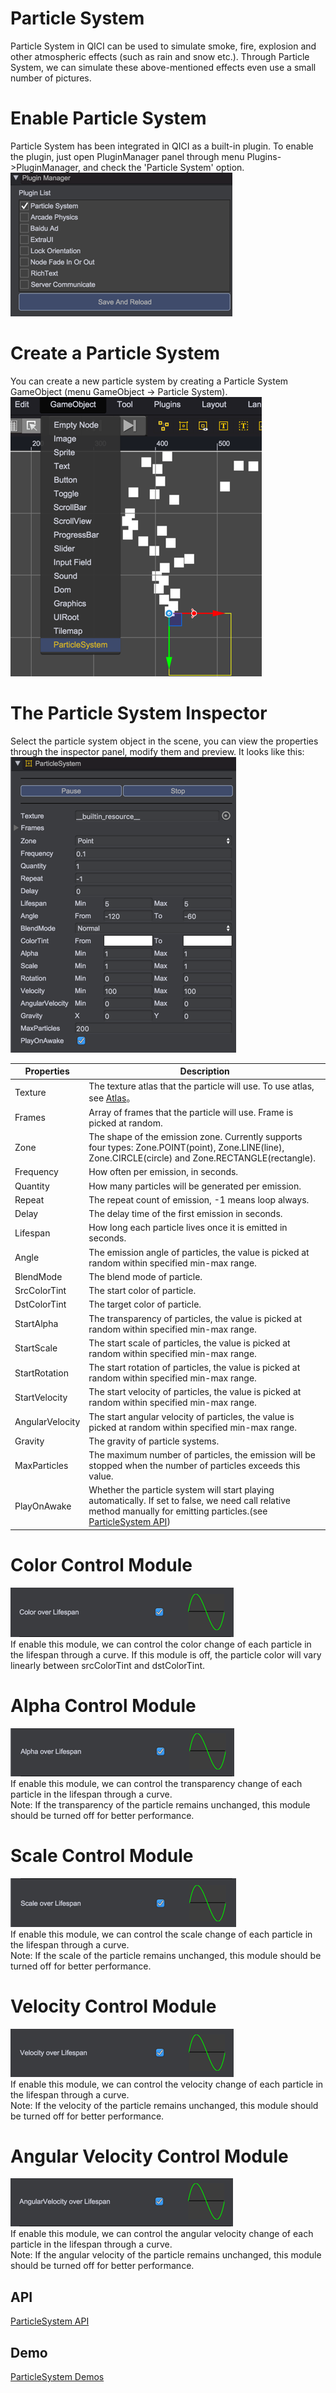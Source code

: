 # Particle System

Particle System in QICI can be used to simulate smoke, fire, explosion and other atmospheric effects (such as rain and snow etc.). Through Particle System, we can simulate these above-mentioned effects even use a small number of pictures.

# Enable Particle System

Particle System has been integrated in QICI as a built-in plugin. To enable the plugin, just open PluginManager panel through menu Plugins->PluginManager, and check the 'Particle System' option.  
![](images/enable_plugin.png)   

# Create a Particle System

You can create a new particle system by creating a Particle System GameObject (menu GameObject -> Particle System).  
![](images/add_particle_system.png)   

# The Particle System Inspector
Select the particle system object in the scene, you can view the properties through the inspector panel, modify them and preview. It looks like this:   
![](images/inspector_main_module.png)     

| Properties | Description |
| ------------- | ------------- |
| Texture | The texture atlas that the particle will use. To use atlas, see [Atlas](../../../Atlas/README.md)。 |
| Frames | Array of frames that the particle will use. Frame is picked at random. |
| Zone | The shape of the emission zone. Currently supports four types: Zone.POINT(point), Zone.LINE(line), Zone.CIRCLE(circle) and Zone.RECTANGLE(rectangle). |
| Frequency | How often per emission, in seconds.  |
| Quantity | How many particles will be generated per emission. |
| Repeat | The repeat count of emission, -1 means loop always. |
| Delay | The delay time of the first emission in seconds. |
| Lifespan | How long each particle lives once it is emitted in seconds. |
| Angle | The emission angle of particles, the value is picked at random within specified min-max range. |
| BlendMode | The blend mode of particle.  |
| SrcColorTint | The start color of particle. |
| DstColorTint | The target color of particle. |
| StartAlpha | The transparency of particles, the value is picked at random within specified min-max range. |
| StartScale | The start scale of particles, the value is picked at random within specified min-max range. |
| StartRotation | The start rotation of particles, the value is picked at random within specified min-max range. |
| StartVelocity | The start velocity of particles, the value is picked at random within specified min-max range. |
| AngularVelocity | The start angular velocity of particles, the value is picked at random within specified min-max range. |
| Gravity | The gravity of particle systems. |
| MaxParticles | The maximum number of particles, the emission will be stopped when the number of particles exceeds this value. |
| PlayOnAwake | Whether the particle system will start playing automatically. If set to false, we need call relative method manually for emitting particles.(see [ParticleSystem API](http://docs.zuoyouxi.com/api/officialplugins/particleSystem/CParticleSystem.html)) |

# Color Control Module  
![](images/inspector_color_module.png)    
If enable this module, we can control the color change of each particle in the lifespan through a curve. If this module is off, the particle color will vary linearly between srcColorTint and dstColorTint.

# Alpha Control Module   
![](images/inspector_alpha_module.png)   
If enable this module, we can control the transparency change of each particle in the lifespan through a curve.   
Note: If the transparency of the particle remains unchanged, this module should be turned off for better performance.

# Scale Control Module    
![](images/inspector_scale_module.png)   
If enable this module, we can control the scale change of each particle in the lifespan through a curve.   
Note: If the scale of the particle remains unchanged, this module should be turned off for better performance.

# Velocity Control Module    
![](images/inspector_velocity_module.png)   
If enable this module, we can control the velocity change of each particle in the lifespan through a curve.   
Note: If the velocity of the particle remains unchanged, this module should be turned off for better performance.

# Angular Velocity Control Module    
![](images/inspector_angular_velocity_module.png)   
If enable this module, we can control the angular velocity change of each particle in the lifespan through a curve.   
Note: If the angular velocity of the particle remains unchanged, this module should be turned off for better performance.

## API
[ParticleSystem API](http://docs.qiciengine.com/api/officialplugins/particleSystem/CParticleSystem.html)

## Demo
[ParticleSystem Demos](http://engine.qiciengine.com/demo/index.html#anchor_ParticleSystem)  